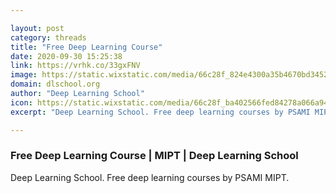 ```yaml
---

layout: post
category: threads
title: "Free Deep Learning Course"
date: 2020-09-30 15:25:38
link: https://vrhk.co/33gxFNV
image: https://static.wixstatic.com/media/66c28f_824e4300a35b4670bd345218eedc211a%7Emv2.jpg/v1/fit/w_2500,h_1330,al_c/66c28f_824e4300a35b4670bd345218eedc211a%7Emv2.jpg
domain: dlschool.org
author: "Deep Learning School"
icon: https://static.wixstatic.com/media/66c28f_ba402566fed84278a066a9429e2b9d79%7Emv2.jpg/v1/fill/w_16%2Ch_16%2Clg_1%2Cusm_0.66_1.00_0.01/66c28f_ba402566fed84278a066a9429e2b9d79%7Emv2.jpg
excerpt: "Deep Learning School. Free deep learning courses by PSAMI MIPT."

---
```


### Free Deep Learning Course | MIPT | Deep Learning School

Deep Learning School. Free deep learning courses by PSAMI MIPT.